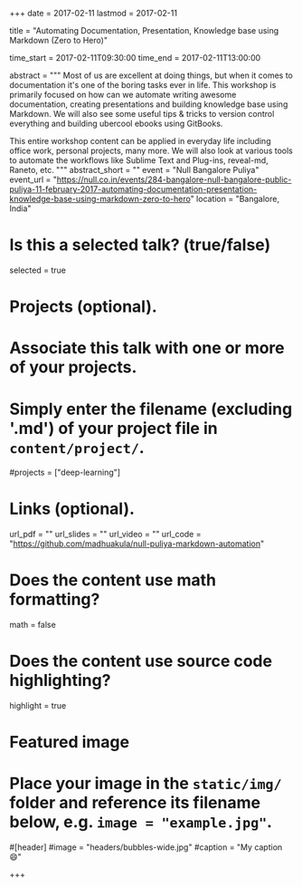 +++
date = 2017-02-11
lastmod = 2017-02-11

title = "Automating Documentation, Presentation, Knowledge base using Markdown (Zero to Hero)"

time_start = 2017-02-11T09:30:00
time_end = 2017-02-11T13:00:00

abstract = """
Most of us are excellent at doing things, but when it comes to documentation it's one of the boring tasks ever in life. This workshop is primarily focused on how can we automate writing awesome documentation, creating presentations and building knowledge base using Markdown. We will also see some useful tips & tricks to version control everything and building ubercool ebooks using GitBooks.

This entire workshop content can be applied in everyday life including office work, personal projects, many more. We will also look at various tools to automate the workflows like Sublime Text and Plug-ins, reveal-md, Raneto, etc.
"""
abstract_short = ""
event = "Null Bangalore Puliya"
event_url = "https://null.co.in/events/284-bangalore-null-bangalore-public-puliya-11-february-2017-automating-documentation-presentation-knowledge-base-using-markdown-zero-to-hero"
location = "Bangalore, India"

# Is this a selected talk? (true/false)
selected = true

# Projects (optional).
#   Associate this talk with one or more of your projects.
#   Simply enter the filename (excluding '.md') of your project file in `content/project/`.
#projects = ["deep-learning"]

# Links (optional).
url_pdf = ""
url_slides = ""
url_video = ""
url_code = "https://github.com/madhuakula/null-puliya-markdown-automation"

# Does the content use math formatting?
math = false

# Does the content use source code highlighting?
highlight = true

# Featured image
# Place your image in the `static/img/` folder and reference its filename below, e.g. `image = "example.jpg"`.

#[header]
#image = "headers/bubbles-wide.jpg"
#caption = "My caption :smile:"

+++


